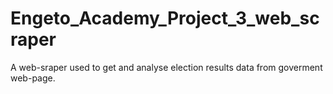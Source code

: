 # Engeto_Academy_Project_3_web_scraper
A web-sraper used to get and analyse election results data from goverment web-page.
